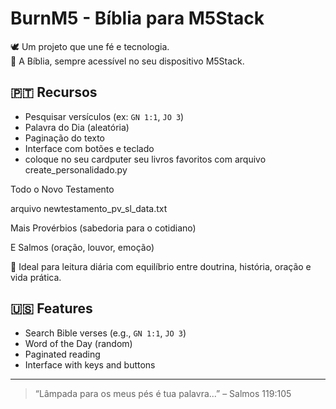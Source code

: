 # BurnM5 - Bíblia para M5Stack

🕊️ Um projeto que une fé e tecnologia.  
📖 A Bíblia, sempre acessível no seu dispositivo M5Stack.

## 🇵🇹 Recursos
- Pesquisar versículos (ex: `GN 1:1`, `JO 3`)
- Palavra do Dia (aleatória)
- Paginação do texto
- Interface com botões e teclado
- coloque no seu cardputer seu livros favoritos com arquivo create_personalidado.py
 
Todo o Novo Testamento

arquivo newtestamento_pv_sl_data.txt

Mais Provérbios (sabedoria para o cotidiano)

E Salmos (oração, louvor, emoção)

💬 Ideal para leitura diária com equilíbrio entre doutrina, história, oração e vida prática.



## 🇺🇸 Features
- Search Bible verses (e.g., `GN 1:1`, `JO 3`)
- Word of the Day (random)
- Paginated reading
- Interface with keys and buttons

---



> “Lâmpada para os meus pés é tua palavra...” – Salmos 119:105


